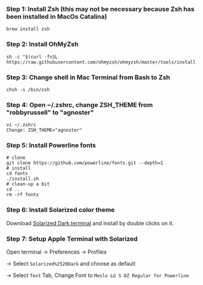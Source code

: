 ### Step 1: Install Zsh (this may not be necessary because Zsh has been installed in MacOs Catalina)
    brew install zsh

### Step 2: Install OhMyZsh
    sh -c "$(curl -fsSL https://raw.githubusercontent.com/ohmyzsh/ohmyzsh/master/tools/install.sh)"

### Step 3: Change shell in Mac Terminal from Bash to Zsh
    chsh -s /bin/zsh

### Step 4: Open ~/.zshrc, change ZSH_THEME from "robbyrussell" to "agnoster"
    vi ~/.zshrc
    Change: ZSH_THEME="agnoster"

### Step 5: Install Powerline fonts
    # clone
    git clone https://github.com/powerline/fonts.git --depth=1
    # install
    cd fonts
    ./install.sh
    # clean-up a bit
    cd ..
    rm -rf fonts
    
### Step 6: Install Solarized color theme
Download [Solarized Dark.terminal](https://gist.githubusercontent.com/tringn/a5a3ec9cec58bceadc196d46e292161b/raw/a48bdefc4d3fe8531f474f442de00ffa02d5219e/Solarized%2520Dark.terminal) and install by double clicks on it.

### Step 7: Setup Apple Terminal with Solarized
Open terminal -> Preferences -> Profiles

  -> Select `Solarized%2520Dark` and choose as default
  
  -> Select `Text` Tab, Change Font to `Meslo LG S DZ Regular for Powerline`
